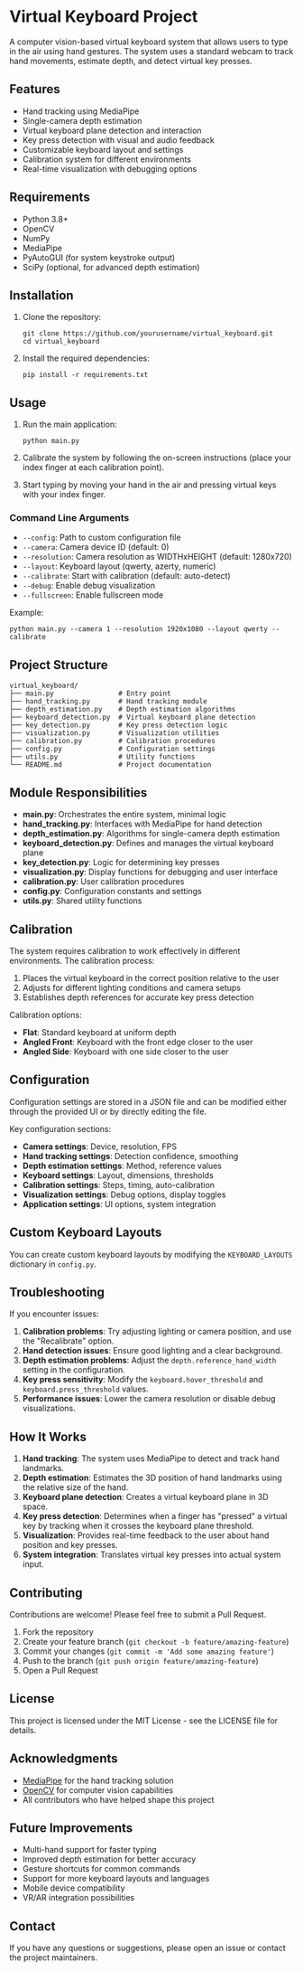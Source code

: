 # Virtual Keyboard Project

A computer vision-based virtual keyboard system that allows users to type in the air using hand gestures. The system uses a standard webcam to track hand movements, estimate depth, and detect virtual key presses.

## Features

- Hand tracking using MediaPipe
- Single-camera depth estimation
- Virtual keyboard plane detection and interaction
- Key press detection with visual and audio feedback
- Customizable keyboard layout and settings
- Calibration system for different environments
- Real-time visualization with debugging options

## Requirements

- Python 3.8+
- OpenCV
- NumPy
- MediaPipe
- PyAutoGUI (for system keystroke output)
- SciPy (optional, for advanced depth estimation)

## Installation

1. Clone the repository:
   ```
   git clone https://github.com/yourusername/virtual_keyboard.git
   cd virtual_keyboard
   ```

2. Install the required dependencies:
   ```
   pip install -r requirements.txt
   ```

## Usage

1. Run the main application:
   ```
   python main.py
   ```

2. Calibrate the system by following the on-screen instructions (place your index finger at each calibration point).

3. Start typing by moving your hand in the air and pressing virtual keys with your index finger.

### Command Line Arguments

- `--config`: Path to custom configuration file
- `--camera`: Camera device ID (default: 0)
- `--resolution`: Camera resolution as WIDTHxHEIGHT (default: 1280x720)
- `--layout`: Keyboard layout (qwerty, azerty, numeric)
- `--calibrate`: Start with calibration (default: auto-detect)
- `--debug`: Enable debug visualization
- `--fullscreen`: Enable fullscreen mode

Example:
```
python main.py --camera 1 --resolution 1920x1080 --layout qwerty --calibrate
```

## Project Structure

```
virtual_keyboard/
├── main.py                # Entry point
├── hand_tracking.py       # Hand tracking module
├── depth_estimation.py    # Depth estimation algorithms
├── keyboard_detection.py  # Virtual keyboard plane detection 
├── key_detection.py       # Key press detection logic
├── visualization.py       # Visualization utilities
├── calibration.py         # Calibration procedures
├── config.py              # Configuration settings
├── utils.py               # Utility functions
└── README.md              # Project documentation
```

## Module Responsibilities

- **main.py**: Orchestrates the entire system, minimal logic
- **hand_tracking.py**: Interfaces with MediaPipe for hand detection
- **depth_estimation.py**: Algorithms for single-camera depth estimation
- **keyboard_detection.py**: Defines and manages the virtual keyboard plane
- **key_detection.py**: Logic for determining key presses
- **visualization.py**: Display functions for debugging and user interface
- **calibration.py**: User calibration procedures
- **config.py**: Configuration constants and settings
- **utils.py**: Shared utility functions

## Calibration

The system requires calibration to work effectively in different environments. The calibration process:

1. Places the virtual keyboard in the correct position relative to the user
2. Adjusts for different lighting conditions and camera setups
3. Establishes depth references for accurate key press detection

Calibration options:
- **Flat**: Standard keyboard at uniform depth
- **Angled Front**: Keyboard with the front edge closer to the user
- **Angled Side**: Keyboard with one side closer to the user

## Configuration

Configuration settings are stored in a JSON file and can be modified either through the provided UI or by directly editing the file.

Key configuration sections:
- **Camera settings**: Device, resolution, FPS
- **Hand tracking settings**: Detection confidence, smoothing
- **Depth estimation settings**: Method, reference values
- **Keyboard settings**: Layout, dimensions, thresholds
- **Calibration settings**: Steps, timing, auto-calibration
- **Visualization settings**: Debug options, display toggles
- **Application settings**: UI options, system integration

## Custom Keyboard Layouts

You can create custom keyboard layouts by modifying the `KEYBOARD_LAYOUTS` dictionary in `config.py`.

## Troubleshooting

If you encounter issues:

1. **Calibration problems**: Try adjusting lighting or camera position, and use the "Recalibrate" option.
2. **Hand detection issues**: Ensure good lighting and a clear background.
3. **Depth estimation problems**: Adjust the `depth.reference_hand_width` setting in the configuration.
4. **Key press sensitivity**: Modify the `keyboard.hover_threshold` and `keyboard.press_threshold` values.
5. **Performance issues**: Lower the camera resolution or disable debug visualizations.

## How It Works

1. **Hand tracking**: The system uses MediaPipe to detect and track hand landmarks.
2. **Depth estimation**: Estimates the 3D position of hand landmarks using the relative size of the hand.
3. **Keyboard plane detection**: Creates a virtual keyboard plane in 3D space.
4. **Key press detection**: Determines when a finger has "pressed" a virtual key by tracking when it crosses the keyboard plane threshold.
5. **Visualization**: Provides real-time feedback to the user about hand position and key presses.
6. **System integration**: Translates virtual key presses into actual system input.

## Contributing

Contributions are welcome! Please feel free to submit a Pull Request.

1. Fork the repository
2. Create your feature branch (`git checkout -b feature/amazing-feature`)
3. Commit your changes (`git commit -m 'Add some amazing feature'`)
4. Push to the branch (`git push origin feature/amazing-feature`)
5. Open a Pull Request

## License

This project is licensed under the MIT License - see the LICENSE file for details.

## Acknowledgments

- [MediaPipe](https://mediapipe.dev/) for the hand tracking solution
- [OpenCV](https://opencv.org/) for computer vision capabilities
- All contributors who have helped shape this project

## Future Improvements

- Multi-hand support for faster typing
- Improved depth estimation for better accuracy
- Gesture shortcuts for common commands
- Support for more keyboard layouts and languages
- Mobile device compatibility
- VR/AR integration possibilities

## Contact

If you have any questions or suggestions, please open an issue or contact the project maintainers.